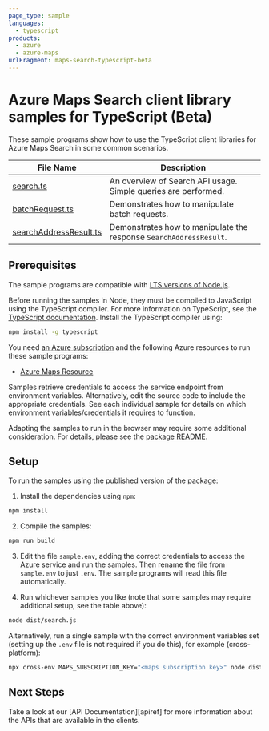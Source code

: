 ```yaml
---
page_type: sample
languages:
  - typescript
products:
  - azure
  - azure-maps
urlFragment: maps-search-typescript-beta
---
```


# Azure Maps Search client library samples for TypeScript (Beta)

These sample programs show how to use the TypeScript client libraries for Azure Maps Search in some common scenarios.

| **File Name**                                 | **Description**                                                    |
| --------------------------------------------- | ------------------------------------------------------------------ |
| [search.ts][search]                           | An overview of Search API usage. Simple queries are performed.     |
| [batchRequest.ts][batchrequest]               | Demonstrates how to manipulate batch requests.                     |
| [searchAddressResult.ts][searchaddressresult] | Demonstrates how to manipulate the response `SearchAddressResult`. |

## Prerequisites

The sample programs are compatible with [LTS versions of Node.js](https://github.com/nodejs/release#release-schedule).

Before running the samples in Node, they must be compiled to JavaScript using the TypeScript compiler. For more information on TypeScript, see the [TypeScript documentation][typescript]. Install the TypeScript compiler using:

```bash
npm install -g typescript
```

You need [an Azure subscription][freesub] and the following Azure resources to run these sample programs:

- [Azure Maps Resource][createinstance_azuremapsresource]

Samples retrieve credentials to access the service endpoint from environment variables. Alternatively, edit the source code to include the appropriate credentials. See each individual sample for details on which environment variables/credentials it requires to function.

Adapting the samples to run in the browser may require some additional consideration. For details, please see the [package README][package].

## Setup

To run the samples using the published version of the package:

1. Install the dependencies using `npm`:

```bash
npm install
```

2. Compile the samples:

```bash
npm run build
```

3. Edit the file `sample.env`, adding the correct credentials to access the Azure service and run the samples. Then rename the file from `sample.env` to just `.env`. The sample programs will read this file automatically.

4. Run whichever samples you like (note that some samples may require additional setup, see the table above):

```bash
node dist/search.js
```

Alternatively, run a single sample with the correct environment variables set (setting up the `.env` file is not required if you do this), for example (cross-platform):

```bash
npx cross-env MAPS_SUBSCRIPTION_KEY="<maps subscription key>" node dist/search.js
```

## Next Steps

Take a look at our [API Documentation][apiref] for more information about the APIs that are available in the clients.

[search]: https://github.com/Azure/azure-sdk-for-js/blob/main/sdk/maps/maps-search/samples/v1-beta/typescript/src/search.ts
[batchrequest]: https://github.com/Azure/azure-sdk-for-js/blob/main/sdk/maps/maps-search/samples/v1-beta/typescript/src/batchRequest.ts
[searchaddressresult]: https://github.com/Azure/azure-sdk-for-js/blob/main/sdk/maps/maps-search/samples/v1-beta/typescript/src/searchAddressResult.ts

<!-- [apiref]: https://docs.microsoft.com/javascript/api/@azure/maps-search -->

[freesub]: https://azure.microsoft.com/free/
[createinstance_azuremapsresource]: https://docs.microsoft.com/azure/azure-maps/how-to-create-template
[package]: https://github.com/Azure/azure-sdk-for-js/tree/main/sdk/maps/maps-search/README.md
[typescript]: https://www.typescriptlang.org/docs/home.html
